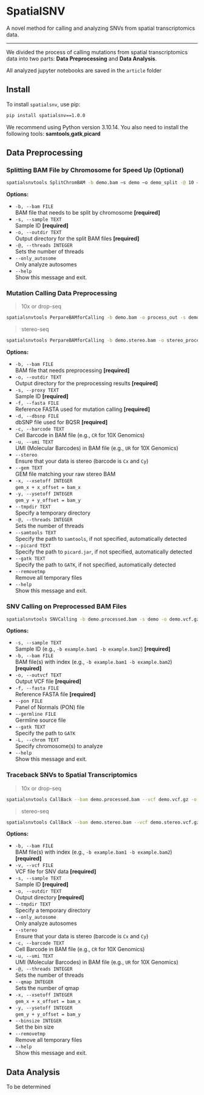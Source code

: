 # SpatialSNV

A novel method for calling and analyzing SNVs from spatial transcriptomics data.

---

We divided the process of calling mutations from spatial transcriptomics data into two parts: **Data Preprocessing** and **Data Analysis**.  

All analyzed jupyter notebooks are saved in the `article` folder

## Install

To install `spatialsnv`, use pip:

```bash
pip install spatialsnv==1.0.0
```
We recommend using Python version 3.10.14. You also need to install the following tools: **samtools**,**gatk**,**picard**

## Data Preprocessing

### Splitting BAM File by Chromosome for Speed Up (Optional)

```bash
spatialsnvtools SplitChromBAM -b demo.bam –s demo –o demo_split -@ 10 –only_autosome

```

**Options:**
- `-b, --bam FILE`  
  BAM file that needs to be split by chromosome **[required]**
- `-s, --sample TEXT`  
  Sample ID **[required]**
- `-o, --outdir TEXT`  
  Output directory for the split BAM files **[required]**
- `-@, --threads INTEGER`  
  Sets the number of threads
- `--only_autosome`  
  Only analyze autosomes
- `--help`  
  Show this message and exit.


### Mutation Calling Data Preprocessing

> 10x or drop-seq
```bash
spatialsnvtools PerpareBAMforCalling -b demo.bam -o process_out -s demo -c 'CR' -u 'UR' -@ 10 --fasta GRCh38.p12.genome.fa --dbsnp dbsnp.chr9.hg38.vcf.gz --removetmp --picard $pathtopicard/picard.jar --gatk $pathtogatk/gatk --samtools $pathtosamtools/samtools
```
> stereo-seq
```bash
spatialsnvtools PerpareBAMforCalling -b demo.stereo.bam -o stereo_process_out -s stereo_demo --stereo --gem demo.gem.gz -x 0 -y 0 -@ 10 --fasta GRCh38.p12.genome.fa --dbsnp dbsnp.chr9.hg38.vcf.gz --removetmp --picard $pathtopicard/picard.jar --gatk $pathtogatk/gatk --samtools $pathtosamtools/samtools
```

**Options:**
- `-b, --bam FILE`  
  BAM file that needs preprocessing **[required]**
- `-o, --outdir TEXT`  
  Output directory for the preprocessing results **[required]**
- `-s, --proxy TEXT`  
  Sample ID **[required]**
- `-f, --fasta FILE`  
  Reference FASTA used for mutation calling **[required]**
- `-d, --dbsnp FILE`  
  dbSNP file used for BQSR **[required]**
- `-c, --barcode TEXT`  
  Cell Barcode in BAM file (e.g., `CR` for 10X Genomics)
- `-u, --umi TEXT`  
  UMI (Molecular Barcodes) in BAM file (e.g., `UR` for 10X Genomics)
- `--stereo`  
  Ensure that your data is stereo (barcode is `Cx` and `Cy`)
- `--gem TEXT`  
  GEM file matching your raw stereo BAM
- `-x, --xsetoff INTEGER`  
  `gem_x + x_offset = bam_x`
- `-y, --ysetoff INTEGER`  
  `gem_y + y_offset = bam_y`
- `--tmpdir TEXT`  
  Specify a temporary directory
- `-@, --threads INTEGER`  
  Sets the number of threads
- `--samtools TEXT`  
  Specify the path to `samtools`, if not specified, automatically detected
- `--picard TEXT`  
  Specify the path to `picard.jar`, if not specified, automatically detected
- `--gatk TEXT`  
  Specify the path to `GATK`, if not specified, automatically detected
- `--removetmp`  
  Remove all temporary files
- `--help`  
  Show this message and exit.
  
### SNV Calling on Preprocessed BAM Files
```bash
spatialsnvtools SNVCalling -b demo.processed.bam -s demo -o demo.vcf.gz -f GRCh38.p12.genome.fa --pon 1000g_pon.hg38.vcf.gz --germline af-only-gnomad.hg38.vcf.gz
```


**Options:**
- `-s, --sample TEXT`  
  Sample ID (e.g., `-b example.bam1 -b example.bam2`) **[required]**
- `-b, --bam FILE`  
  BAM file(s) with index (e.g., `-b example.bam1 -b example.bam2`) **[required]**
- `-o, --outvcf TEXT`  
  Output VCF file **[required]**
- `-f, --fasta FILE`  
  Reference FASTA file **[required]**
- `--pon FILE`  
  Panel of Normals (PON) file
- `--germline FILE`  
  Germline source file 
- `--gatk TEXT`  
  Specify the path to `GATK`
- `-L, --chrom TEXT`  
  Specify chromosome(s) to analyze
- `--help`  
  Show this message and exit.

### Traceback SNVs to Spatial Transcriptomics

> 10x or drop-seq
```bash
spatialsnvtools CallBack --bam demo.processed.bam --vcf demo.vcf.gz -o demo_matrix -s demo --tmpdir demo_tmp --only_autosome -c "CB"  -u "UB" -@ 1
```
> stereo-seq
```bash
spatialsnvtools CallBack --bam demo.stereo.bam --vcf demo.stereo.vcf.gz -o demo_stereo_matrix -s demo_stereo --tmpdir demo_stereo_tmp --stereo -x 0 -y 0 --binsize 100 --only_autosome -@ 1 --umi UM --removetmp
```

**Options:**
- `-b, --bam FILE`  
  BAM file(s) with index (e.g., `-b example.bam1 -b example.bam2`) **[required]**
- `-v, --vcf FILE`  
  VCF file for SNV data **[required]**
- `-s, --sample TEXT`  
  Sample ID **[required]**
- `-o, --outdir TEXT`  
  Output directory **[required]**
- `--tmpdir TEXT`  
  Specify a temporary directory
- `--only_autosome`  
  Only analyze autosomes
- `--stereo`  
  Ensure that your data is stereo (barcode is `Cx` and `Cy`)
- `-c, --barcode TEXT`  
  Cell Barcode in BAM file (e.g., `CR` for 10X Genomics)
- `-u, --umi TEXT`  
  UMI (Molecular Barcodes) in BAM file (e.g., `UR` for 10X Genomics)
- `-@, --threads INTEGER`  
  Sets the number of threads
- `--qmap INTEGER`  
  Sets the number of qmap
- `-x, --xsetoff INTEGER`  
  `gem_x + x_offset = bam_x`
- `-y, --ysetoff INTEGER`  
  `gem_y + y_offset = bam_y`
- `--binsize INTEGER`  
  Set the bin size
- `--removetmp`  
  Remove all temporary files
- `--help`  
  Show this message and exit.


## Data Analysis
To be determined

